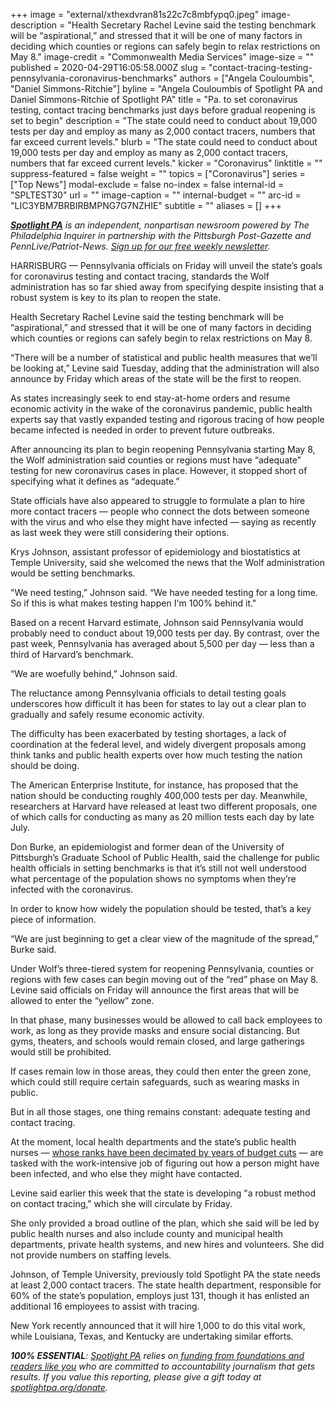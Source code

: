 +++
image = "external/xthexdvran81s22c7c8mbfypq0.jpeg"
image-description = "Health Secretary Rachel Levine said the testing benchmark will be “aspirational,” and stressed that it will be one of many factors in deciding which counties or regions can safely begin to relax restrictions on May 8."
image-credit = "Commonwealth Media Services"
image-size = ""
published = 2020-04-29T16:05:58.000Z
slug = "contact-tracing-testing-pennsylvania-coronavirus-benchmarks"
authors = ["Angela Couloumbis", "Daniel Simmons-Ritchie"]
byline = "Angela Couloumbis of Spotlight PA and Daniel Simmons-Ritchie of Spotlight PA"
title = "Pa. to set coronavirus testing, contact tracing benchmarks just days before gradual reopening is set to begin"
description = "The state could need to conduct about 19,000 tests per day and employ as many as 2,000 contact tracers, numbers that far exceed current levels."
blurb = "The state could need to conduct about 19,000 tests per day and employ as many as 2,000 contact tracers, numbers that far exceed current levels."
kicker = "Coronavirus"
linktitle = ""
suppress-featured = false
weight = ""
topics = ["Coronavirus"]
series = ["Top News"]
modal-exclude = false
no-index = false
internal-id = "SPLTEST30"
url = ""
image-caption = ""
internal-budget = ""
arc-id = "LIC3YBM7BRBIRBMPNG7G7NZHIE"
subtitle = ""
aliases = []
+++

<a href="https://www.spotlightpa.org/"><i><b>Spotlight PA</b></i></a><i> is an independent, nonpartisan newsroom powered by The Philadelphia Inquirer in partnership with the Pittsburgh Post-Gazette and PennLive/Patriot-News. </i><a href="https://www.spotlightpa.org/newsletters"><i>Sign up for our free weekly newsletter</i></a><i>.</i>

HARRISBURG — Pennsylvania officials on Friday will unveil the state’s goals for coronavirus testing and contact tracing, standards the Wolf administration has so far shied away from specifying despite insisting that a robust system is key to its plan to reopen the state.

Health Secretary Rachel Levine said the testing benchmark will be “aspirational,” and stressed that it will be one of many factors in deciding which counties or regions can safely begin to relax restrictions on May 8. 

“There will be a number of statistical and public health measures that we’ll be looking at,” Levine said Tuesday, adding that the administration will also announce by Friday which areas of the state will be the first to reopen.

As states increasingly seek to end stay-at-home orders and resume economic activity in the wake of the coronavirus pandemic, public health experts say that vastly expanded testing and rigorous tracing of how people became infected is needed in order to prevent future outbreaks.

After announcing its plan to begin reopening Pennsylvania starting May 8, the Wolf administration said counties or regions must have “adequate” testing for new coronavirus cases in place. However, it stopped short of specifying what it defines as “adequate.”

<script src="https://www.spotlightpa.org/embed.js" async></script><div data-spl-embed-version="1" data-spl-src="https://www.spotlightpa.org/embeds/donate/"></div>

State officials have also appeared to struggle to formulate a plan to hire more contact tracers — people who connect the dots between someone with the virus and who else they might have infected — saying as recently as last week they were still considering their options.

Krys Johnson, assistant professor of epidemiology and biostatistics at Temple University, said she welcomed the news that the Wolf administration would be setting benchmarks.

"We need testing,” Johnson said. “We have needed testing for a long time. So if this is what makes testing happen I'm 100% behind it."

Based on a recent Harvard estimate, Johnson said Pennsylvania would probably need to conduct about 19,000 tests per day. By contrast, over the past week, Pennsylvania has averaged about 5,500 per day — less than a third of Harvard’s benchmark.

“We are woefully behind,” Johnson said.

The reluctance among Pennsylvania officials to detail testing goals underscores how difficult it has been for states to lay out a clear plan to gradually and safely resume economic activity.

The difficulty has been exacerbated by testing shortages, a lack of coordination at the federal level, and widely divergent proposals among think tanks and public health experts over how much testing the nation should be doing.

The American Enterprise Institute, for instance, has proposed that the nation should be conducting roughly 400,000 tests per day. Meanwhile, researchers at Harvard have released at least two different proposals, one of which calls for conducting as many as 20 million tests each day by late July.

Don Burke, an epidemiologist and former dean of the University of Pittsburgh’s Graduate School of Public Health, said the challenge for public health officials in setting benchmarks is that it’s still not well understood what percentage of the population shows no symptoms when they’re infected with the coronavirus.

In order to know how widely the population should be tested, that’s a key piece of information.

“We are just beginning to get a clear view of the magnitude of the spread,” Burke said.

<script src="https://www.spotlightpa.org/embed.js" async></script><div data-spl-embed-version="1" data-spl-src="https://www.spotlightpa.org/embeds/newsletter/"></div>


Under Wolf’s three-tiered system for reopening Pennsylvania, counties or regions with few cases can begin moving out of the “red” phase on May 8. Levine said officials on Friday will announce the first areas that will be allowed to enter the “yellow” zone.

In that phase, many businesses would be allowed to call back employees to work, as long as they provide masks and ensure social distancing. But gyms, theaters, and schools would remain closed, and large gatherings would still be prohibited. 

If cases remain low in those areas, they could then enter the green zone, which could still require certain safeguards, such as wearing masks in public.

But in all those stages, one thing remains constant: adequate testing and contact tracing.

At the moment, local health departments and the state’s public health nurses — <a href="https://www.spotlightpa.org/news/2020/04/pennsylvania-coronavirus-investigation-contact-tracing-nurses-budget-cuts/">whose ranks have been decimated by years of budget cuts</a> — are tasked with the work-intensive job of figuring out how a person might have been infected, and who else they might have contacted.

Levine said earlier this week that the state is developing "a robust method on contact tracing," which she will circulate by Friday.

She only provided a broad outline of the plan, which she said will be led by public health nurses and also include county and municipal health departments, private health systems, and new hires and volunteers. She did not provide numbers on staffing levels.

Johnson, of Temple University, previously told Spotlight PA the state needs at least 2,000 contact tracers. The state health department, responsible for 60% of the state’s population, employs just 131, though it has enlisted an additional 16 employees to assist with tracing. 

New York recently announced that it will hire 1,000 to do this vital work, while Louisiana, Texas, and Kentucky are undertaking similar efforts. 

<i><b>100% ESSENTIAL</b></i><i>: </i><a href="https://www.spotlightpa.org/"><i>Spotlight PA</i></a><i> relies on</i><a href="https://www.spotlightpa.org/support"><i> funding from foundations and readers like you</i></a><i> who are committed to accountability journalism that gets results. If you value this reporting, please give a gift today at </i><a href="https://www.spotlightpa.org/donate"><i>spotlightpa.org/donate</i></a><i>.</i>

<script src="https://www.spotlightpa.org/embed.js" async></script><div data-spl-embed-version="1" data-spl-src="https://www.spotlightpa.org/embeds/tips/?tip_text=Do%20you%20have%20a%20tip%20about%20%3Cb%3Ehow%20Pa.'s%20government%20is%20responding%20to%20the%20coronavirus%3C%2Fb%3E%3F%20Tell%20us."></div>
